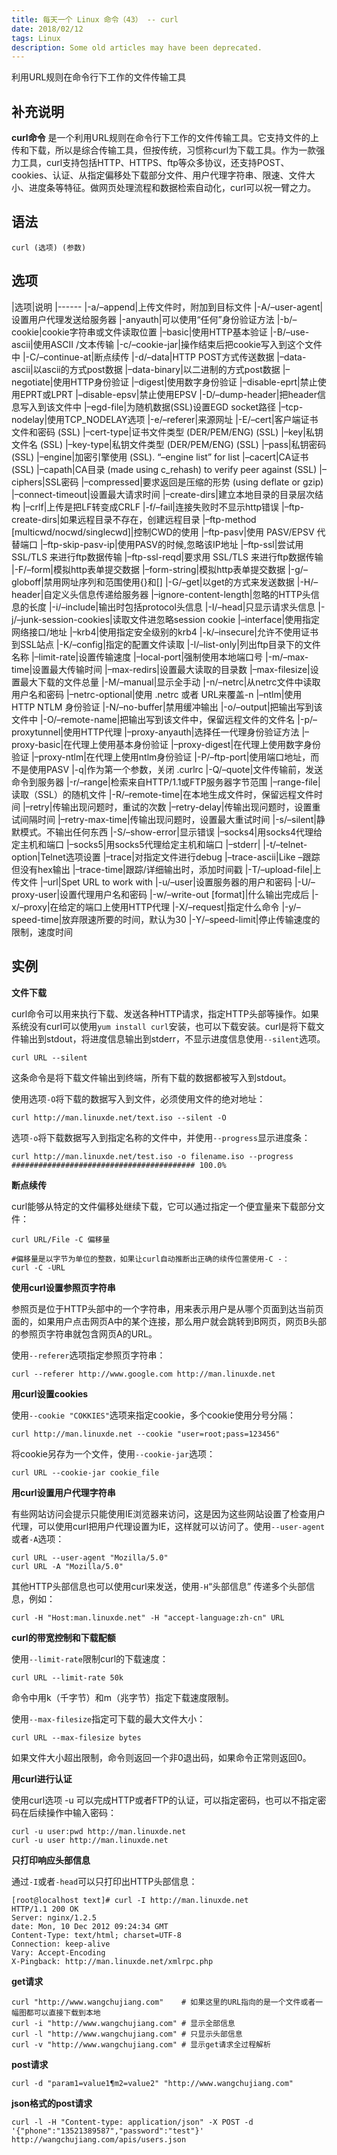 ```yaml
---
title: 每天一个 Linux 命令（43） -- curl
date: 2018/02/12
tags: Linux
description: Some old articles may have been deprecated.
---
```


利用URL规则在命令行下工作的文件传输工具

## 补充说明

**curl命令** 是一个利用URL规则在命令行下工作的文件传输工具。它支持文件的上传和下载，所以是综合传输工具，但按传统，习惯称curl为下载工具。作为一款强力工具，curl支持包括HTTP、HTTPS、ftp等众多协议，还支持POST、cookies、认证、从指定偏移处下载部分文件、用户代理字符串、限速、文件大小、进度条等特征。做网页处理流程和数据检索自动化，curl可以祝一臂之力。

## 语法

``` plain
curl (选项) (参数)
```
## 选项

|选项|说明
|------
|-a/–append|上传文件时，附加到目标文件
|-A/–user-agent|设置用户代理发送给服务器
|-anyauth|可以使用“任何”身份验证方法
|-b/–cookie|cookie字符串或文件读取位置
|–basic|使用HTTP基本验证
|-B/–use-ascii|使用ASCII /文本传输
|-c/–cookie-jar|操作结束后把cookie写入到这个文件中
|-C/–continue-at|断点续传
|-d/–data|HTTP POST方式传送数据
|–data-ascii|以ascii的方式post数据
|–data-binary|以二进制的方式post数据
|–negotiate|使用HTTP身份验证
|–digest|使用数字身份验证
|–disable-eprt|禁止使用EPRT或LPRT
|–disable-epsv|禁止使用EPSV
|-D/–dump-header|把header信息写入到该文件中
|–egd-file|为随机数据(SSL)设置EGD socket路径
|–tcp-nodelay|使用TCP_NODELAY选项
|-e/–referer|来源网址
|-E/–cert|客户端证书文件和密码 (SSL)
|–cert-type|证书文件类型 (DER/PEM/ENG) (SSL)
|–key|私钥文件名 (SSL)
|–key-type|私钥文件类型 (DER/PEM/ENG) (SSL)
|–pass|私钥密码 (SSL)
|–engine|加密引擎使用 (SSL). “–engine list” for list
|–cacert|CA证书 (SSL)
|–capath|CA目录 (made using c_rehash) to verify peer against (SSL)
|–ciphers|SSL密码
|–compressed|要求返回是压缩的形势 (using deflate or gzip)
|–connect-timeout|设置最大请求时间
|–create-dirs|建立本地目录的目录层次结构
|–crlf|上传是把LF转变成CRLF
|-f/–fail|连接失败时不显示http错误
|–ftp-create-dirs|如果远程目录不存在，创建远程目录
|–ftp-method [multicwd/nocwd/singlecwd]|控制CWD的使用
|–ftp-pasv|使用 PASV/EPSV 代替端口
|–ftp-skip-pasv-ip|使用PASV的时候,忽略该IP地址
|–ftp-ssl|尝试用 SSL/TLS 来进行ftp数据传输
|–ftp-ssl-reqd|要求用 SSL/TLS 来进行ftp数据传输
|-F/–form|模拟http表单提交数据
|–form-string|模拟http表单提交数据
|-g/–globoff|禁用网址序列和范围使用{}和[]
|-G/–get|以get的方式来发送数据
|-H/–header|自定义头信息传递给服务器
|–ignore-content-length|忽略的HTTP头信息的长度
|-i/–include|输出时包括protocol头信息
|-I/–head|只显示请求头信息
|-j/–junk-session-cookies|读取文件进忽略session cookie
|–interface|使用指定网络接口/地址
|–krb4|使用指定安全级别的krb4
|-k/–insecure|允许不使用证书到SSL站点
|-K/–config|指定的配置文件读取
|-l/–list-only|列出ftp目录下的文件名称
|–limit-rate|设置传输速度
|–local-port|强制使用本地端口号
|-m/–max-time|设置最大传输时间
|–max-redirs|设置最大读取的目录数
|–max-filesize|设置最大下载的文件总量
|-M/–manual|显示全手动
|-n/–netrc|从netrc文件中读取用户名和密码
|–netrc-optional|使用 .netrc 或者 URL来覆盖-n
|–ntlm|使用 HTTP NTLM 身份验证
|-N/–no-buffer|禁用缓冲输出
|-o/–output|把输出写到该文件中
|-O/–remote-name|把输出写到该文件中，保留远程文件的文件名
|-p/–proxytunnel|使用HTTP代理
|–proxy-anyauth|选择任一代理身份验证方法
|–proxy-basic|在代理上使用基本身份验证
|–proxy-digest|在代理上使用数字身份验证
|–proxy-ntlm|在代理上使用ntlm身份验证
|-P/–ftp-port|使用端口地址，而不是使用PASV
|-q|作为第一个参数，关闭 .curlrc
|-Q/–quote|文件传输前，发送命令到服务器
|-r/–range|检索来自HTTP/1.1或FTP服务器字节范围
|–range-file|读取（SSL）的随机文件
|-R/–remote-time|在本地生成文件时，保留远程文件时间
|–retry|传输出现问题时，重试的次数
|–retry-delay|传输出现问题时，设置重试间隔时间
|–retry-max-time|传输出现问题时，设置最大重试时间
|-s/–silent|静默模式。不输出任何东西
|-S/–show-error|显示错误
|–socks4|用socks4代理给定主机和端口
|–socks5|用socks5代理给定主机和端口
|–stderr|
|-t/–telnet-option|Telnet选项设置
|–trace|对指定文件进行debug
|–trace-ascii|Like –跟踪但没有hex输出
|–trace-time|跟踪/详细输出时，添加时间戳
|-T/–upload-file|上传文件
|–url|Spet URL to work with
|-u/–user|设置服务器的用户和密码
|-U/–proxy-user|设置代理用户名和密码
|-w/–write-out [format]|什么输出完成后
|-x/–proxy|在给定的端口上使用HTTP代理
|-X/–request|指定什么命令
|-y/–speed-time|放弃限速所要的时间，默认为30
|-Y/–speed-limit|停止传输速度的限制，速度时间

## 实例

**文件下载**

curl命令可以用来执行下载、发送各种HTTP请求，指定HTTP头部等操作。如果系统没有curl可以使用`yum install curl`安装，也可以下载安装。curl是将下载文件输出到stdout，将进度信息输出到stderr，不显示进度信息使用`--silent`选项。

``` plain
curl URL --silent
```
这条命令是将下载文件输出到终端，所有下载的数据都被写入到stdout。

使用选项`-O`将下载的数据写入到文件，必须使用文件的绝对地址：

``` plain
curl http://man.linuxde.net/text.iso --silent -O
```
选项`-o`将下载数据写入到指定名称的文件中，并使用`--progress`显示进度条：

``` plain
curl http://man.linuxde.net/test.iso -o filename.iso --progress
######################################### 100.0%
```
**断点续传**

curl能够从特定的文件偏移处继续下载，它可以通过指定一个便宜量来下载部分文件：

``` plain
curl URL/File -C 偏移量

#偏移量是以字节为单位的整数，如果让curl自动推断出正确的续传位置使用-C -：
curl -C -URL
```
**使用curl设置参照页字符串**

参照页是位于HTTP头部中的一个字符串，用来表示用户是从哪个页面到达当前页面的，如果用户点击网页A中的某个连接，那么用户就会跳转到B网页，网页B头部的参照页字符串就包含网页A的URL。

使用`--referer`选项指定参照页字符串：

``` plain
curl --referer http://www.google.com http://man.linuxde.net
```
**用curl设置cookies**

使用`--cookie "COKKIES"`选项来指定cookie，多个cookie使用分号分隔：

``` plain
curl http://man.linuxde.net --cookie "user=root;pass=123456"
```
将cookie另存为一个文件，使用`--cookie-jar`选项：

``` plain
curl URL --cookie-jar cookie_file
```
**用curl设置用户代理字符串**

有些网站访问会提示只能使用IE浏览器来访问，这是因为这些网站设置了检查用户代理，可以使用curl把用户代理设置为IE，这样就可以访问了。使用`--user-agent`或者`-A`选项：

``` plain
curl URL --user-agent "Mozilla/5.0"
curl URL -A "Mozilla/5.0"
```
其他HTTP头部信息也可以使用curl来发送，使用`-H`“头部信息” 传递多个头部信息，例如：

``` plain
curl -H "Host:man.linuxde.net" -H "accept-language:zh-cn" URL
```
**curl的带宽控制和下载配额**

使用`--limit-rate`限制curl的下载速度：

``` plain
curl URL --limit-rate 50k
```
命令中用k（千字节）和m（兆字节）指定下载速度限制。

使用`--max-filesize`指定可下载的最大文件大小：

``` plain
curl URL --max-filesize bytes
```
如果文件大小超出限制，命令则返回一个非0退出码，如果命令正常则返回0。

**用curl进行认证**

使用curl选项 -u 可以完成HTTP或者FTP的认证，可以指定密码，也可以不指定密码在后续操作中输入密码：

``` plain
curl -u user:pwd http://man.linuxde.net
curl -u user http://man.linuxde.net
```
**只打印响应头部信息**

通过`-I`或者`-head`可以只打印出HTTP头部信息：

``` plain
[root@localhost text]# curl -I http://man.linuxde.net
HTTP/1.1 200 OK
Server: nginx/1.2.5
date: Mon, 10 Dec 2012 09:24:34 GMT
Content-Type: text/html; charset=UTF-8
Connection: keep-alive
Vary: Accept-Encoding
X-Pingback: http://man.linuxde.net/xmlrpc.php
```
**get请求**

``` plain
curl "http://www.wangchujiang.com"    # 如果这里的URL指向的是一个文件或者一幅图都可以直接下载到本地
curl -i "http://www.wangchujiang.com" # 显示全部信息
curl -l "http://www.wangchujiang.com" # 只显示头部信息
curl -v "http://www.wangchujiang.com" # 显示get请求全过程解析
```
**post请求**

``` plain
curl -d "param1=value1¶m2=value2" "http://www.wangchujiang.com"
```
**json格式的post请求**

``` plain
curl -l -H "Content-type: application/json" -X POST -d '{"phone":"13521389587","password":"test"}' http://wangchujiang.com/apis/users.json
```
